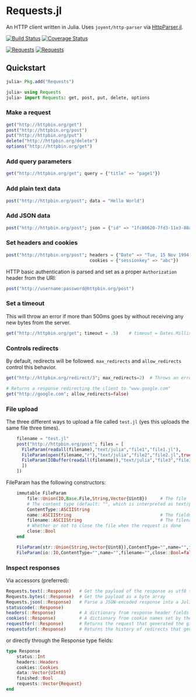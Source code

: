 # Requests.jl

An HTTP client written in Julia. Uses `joyent/http-parser` via [HttpParser.jl](https://github.com/JuliaWeb/HttpParser.jl).

[![Build Status](https://travis-ci.org/JuliaWeb/Requests.jl.svg?branch=master)](https://travis-ci.org/JuliaWeb/Requests.jl)
[![Coverage Status](https://coveralls.io/repos/JuliaWeb/Requests.jl/badge.svg?branch=master&service=github)](https://coveralls.io/github/JuliaWeb/Requests.jl?branch=master)

[![Requests](http://pkg.julialang.org/badges/Requests_0.3.svg)](http://pkg.julialang.org/?pkg=Requests&ver=0.3)
[![Requests](http://pkg.julialang.org/badges/Requests_0.4.svg)](http://pkg.julialang.org/?pkg=Requests&ver=0.4)

## Quickstart

```julia
julia> Pkg.add("Requests")

julia> using Requests
julia> import Requests: get, post, put, delete, options
```

### Make a request

```julia
get("http://httpbin.org/get")
post("http://httpbin.org/post")
put("http://httpbin.org/put")
delete("http://httpbin.org/delete")
options("http://httpbin.org/get")
```

### Add query parameters

```julia
get("http://httpbin.org/get"; query = {"title" => "page1"})
```

### Add plain text data

```julia
post("http://httpbin.org/post"; data = "Hello World")
```

### Add JSON data

```julia
post("http://httpbin.org/post"; json = {"id" => "1fc80620-7fd3-11e3-80a5"})
```

### Set headers and cookies

```julia
post("http://httpbin.org/post"; headers = {"Date" => "Tue, 15 Nov 1994 08:12:31 GMT"},
                                cookies = {"sessionkey" => "abc"})
```

HTTP basic authentication is parsed and set as a proper `Authorization` header from the URI:

```julia
post("http://username:password@httpbin.org/post")
```


### Set a timeout
This will throw an error if more than 500ms goes by without receiving any
new bytes from the server.

```julia
get("http://httpbin.org/get"; timeout = .5)    # timeout = Dates.Millisecond(500) will also work
```

### Controls redirects
By default, redirects will be followed. `max_redirects` and `allow_redirects` control this behavior.

```julia
get("http://httpbin.org/redirect/3"; max_redirects=2)  # Throws an error

# Returns a response redirecting the client to "www.google.com"
get("http://google.com"; allow_redirects=false)  
```

### File upload

The three different ways to upload a file called `test.jl` (yes this uploads the
same file three times).

```julia
    filename = "test.jl"
    post("http://httpbin.org/post"; files = [
      FileParam(readall(filename),"text/julia","file1","file1.jl"),
      FileParam(open(filename,"r"),"text/julia","file2","file2.jl",true),
      FileParam(IOBuffer(readall(filename)),"text/julia","file3","file3.jl"),
      ])
    ])
```

FileParam has the following constructors:
```julia
    immutable FileParam
        file::Union(IO,Base.File,String,Vector{Uint8})     # The file
        # The content type (default: "", which is interpreted as text/plain serverside)
        ContentType::ASCIIString
        name::ASCIIString                                  # The fieldname (in a form)
        filename::ASCIIString                              # The filename (of the actual file)
        # Whether or not to close the file when the request is done
        close::Bool
    end

    FileParam(str::Union(String,Vector{Uint8}),ContentType="",name="",filename="")
    FileParam(io::IO,ContentType="",name="",filename="",close::Bool=false)

```



### Inspect responses

Via accessors (preferred):
```julia
Requests.text(::Response)   # Get the payload of the response as utf8 text
Requests.bytes(::Response)  # Get the payload as a byte array
Requests.json(::Response)   # Parse a JSON-encoded response into a Julia object
statuscode(::Response)
headers(::Response)         # A dictionary from response header fields to values
cookies(::Response)         # A dictionary from cookie names set by the server to Cookie objects
requestfor(::Response)      # Returns the request that generated the given response
requestsfor(::Response)     # Returns the history of redirects that generated the given response.
```

or directly through the Response type fields:
```julia
type Response
    status::Int
    headers::Headers
    cookies::Cookies
    data::Vector{UInt8}
    finished::Bool
    requests::Vector{Request}
end
```
